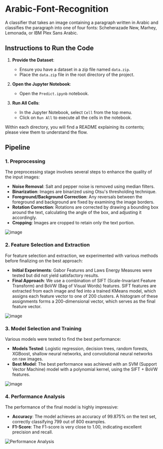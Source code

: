 # Arabic-Font-Recognition

A classifier that takes an image containing a paragraph written in Arabic and classifies the paragraph into one of four fonts: Scheherazade New, Marhey, Lemonada, or IBM Plex Sans Arabic.

## Instructions to Run the Code

1. **Provide the Dataset**:
   - Ensure you have a dataset in a zip file named `data.zip`.
   - Place the `data.zip` file in the root directory of the project.

2. **Open the Jupyter Notebook**:
   - Open the `Predict.ipynb` notebook.

3. **Run All Cells**:
   - In the Jupyter Notebook, select `Cell` from the top menu.
   - Click on `Run All` to execute all the cells in the notebook.

Within each directory, you will find a README explaining its contents; please view them to understand the flow.

## Pipeline

### 1. Preprocessing
The preprocessing stage involves several steps to enhance the quality of the input images:
- **Noise Removal**: Salt and pepper noise is removed using median filters.
- **Binarization**: Images are binarized using Otsu's thresholding technique.
- **Foreground/Background Correction**: Any reversals between the foreground and background are fixed by examining the image borders.
- **Rotation Correction**: Rotations are corrected by drawing a bounding box around the text, calculating the angle of the box, and adjusting it accordingly.
- **Cropping**: Images are cropped to retain only the text portion.

![image](https://github.com/user-attachments/assets/9e09e708-4601-441f-b026-8bd34af1cd88)

### 2. Feature Selection and Extraction
For feature selection and extraction, we experimented with various methods before finalizing on the best approach:
- **Initial Experiments**: Gabor Features and Laws Energy Measures were tested but did not yield satisfactory results.
- **Final Approach**: We use a combination of SIFT (Scale-Invariant Feature Transform) and BoVW (Bag of Visual Words) features. SIFT features are extracted from each image and fed into a trained KMeans model, which assigns each feature vector to one of 200 clusters. A histogram of these assignments forms a 200-dimensional vector, which serves as the final feature vector.

![image](https://github.com/user-attachments/assets/1fad5753-7336-49b5-8a7e-84fc79c41fec)

### 3. Model Selection and Training
Various models were tested to find the best performance:
- **Models Tested**: Logistic regression, decision trees, random forests, XGBoost, shallow neural networks, and convolutional neural networks on raw images.
- **Best Model**: The best performance was achieved with an SVM (Support Vector Machine) model with a polynomial kernel, using the SIFT + BoVW features.

![image](https://github.com/user-attachments/assets/8103a41f-24ed-4baa-8422-5532b3240f0f)

### 4. Performance Analysis
The performance of the final model is highly impressive:
- **Accuracy**: The model achieves an accuracy of 99.875% on the test set, correctly classifying 799 out of 800 examples.
- **F1-Score**: The F1-score is very close to 1.00, indicating excellent precision and recall.

![Performance Analysis](path/to/performance_analysis_image.png)
